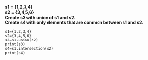 **s1 = {1,2,3,4}\
s2 = {3,4,5,6}\
Create s3 with union of s1 and s2.\
Create s4 with only elements that are common between s1 and s2.**

```
s1={1,2,3,4}
s2={3,4,5,6}
s3=s1.union(s2)
print(s3)
s4=s1.intersection(s2)
print(s4)
```
